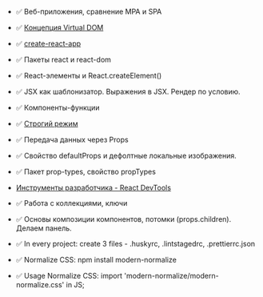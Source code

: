 - ✅ Веб-приложения, сравнение MPA и SPA
- ✅ [Концепция Virtual DOM](https://illustrated.dev/react-vdom)
- ✅ [create-react-app](https://create-react-app.dev/)
- ✅ Пакеты react и react-dom
- ✅ React-элементы и React.createElement()
- ✅ JSX как шаблонизатор. Выражения в JSX. Рендер по условию.
- ✅ Компоненты-функции
- ✅ [Строгий режим](https://ru.reactjs.org/docs/strict-mode.html)
- ✅ Передача данных через Props
- ✅ Свойство defaultProps и дефолтные локальные изображения.
- ✅ Пакет prop-types, свойство propTypes
- [Инструменты разработчика - React DevTools](http://fecore.net.ua/books/rq7s2k-react/lesson-01/#react-devtools)
- ✅ Работа с коллекциями, ключи
- ✅ Основы композиции компонентов, потомки (props.children). Делаем панель.

- ✅ In every project: create 3 files - .huskyrc, .lintstagedrc,
  .prettierrc.json
- ✅ Normalize CSS: npm install modern-normalize
- ✅ Usage Normalize CSS: import 'modern-normalize/modern-normalize.css' in JS;
